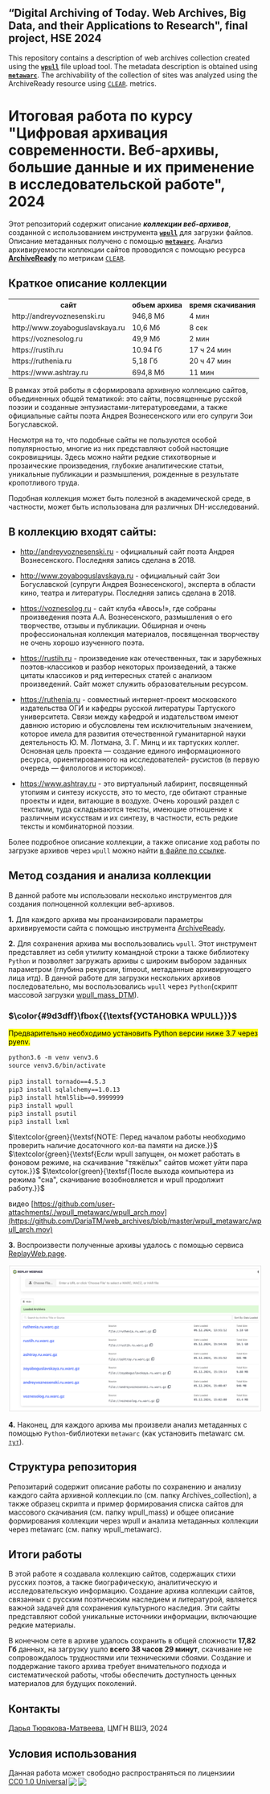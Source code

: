 ## “Digital Archiving of Today. Web Archives, Big Data, and their Applications to Research", final project, HSE 2024
This repository contains a description of web archives collection created using the **[`wpull`](https://wpull.readthedocs.io/en/master/)** file upload tool. The metadata description is obtained using **[`metawarc`](https://github.com/datacoon/metawarc)**. The archivability of the collection of sites was analyzed using the ArchiveReady resource using [`CLEAR`](http://purl.pt/24107/1/iPres2013_PDF/CLEAR%20a%20credible%20method%20to%20evaluate%20website%20archivability.pdf). metrics.

# Итоговая работа по курсу "Цифровая архивация современности. Веб-архивы, большие данные и их применение в исследовательской работе", 2024

Этот репозиторий содержит описание ***коллекции веб-архивов***, созданной с использованием инструмента **[`wpull`](https://wpull.readthedocs.io/en/master/)** для загрузки файлов. Описание метаданных получено с помощью **[`metawarc`](https://github.com/datacoon/metawarc)**. Анализ архивируемости коллекции сайтов проводился с помощью ресурса **[ArchiveReady](https://archiveready.com/)** по метрикам [`CLEAR`](http://purl.pt/24107/1/iPres2013_PDF/CLEAR%20a%20credible%20method%20to%20evaluate%20website%20archivability.pdf).


## Краткое описание коллекции

<table>
    <tr>
        <th>сайт</th>
        <th>объем архива</th>
        <th>время скачивания</th>
    </tr>
    <tr>
        <td>http://andreyvoznesenski.ru</td>
        <td>946,8 Мб</td>
        <td>4 мин</td>
    </tr>
    <tr>
        <td>http://www.zoyaboguslavskaya.ru </td>
        <td>10,6 Мб</td>
        <td>8 сек</td>
    </tr>
    <tr>
        <td>https://voznesolog.ru</td>
        <td>49,9 Мб</td>
        <td>2 мин</td>
    </tr>
    <tr>
        <td>https://rustih.ru</td>
        <td>10.94 Гб</td>
        <td>17 ч 24 мин</td>
    </tr>
    <tr>
        <td>https://ruthenia.ru</td>
        <td>5,18 Гб</td>
        <td>20 ч 47 мин</td>
    </tr>
    <tr>
        <td>https://www.ashtray.ru</td>
        <td>694,8 Мб</td>
        <td>11 мин</td>
    </tr>
</table>


В рамках этой работы я сформировала архивную коллекцию сайтов, объединенных общей тематикой: это сайты, посвященные русской поэзии и созданные энтузиастами-литературоведами, а также официальные сайты поэта Андрея Вознесенского или его супруги Зои Богуславской.

Несмотря на то, что подобные сайты не пользуются особой популярностью, многие из них представляют собой настоящие сокровищницы. Здесь можно найти редкие стихотворные и прозаические произведения, глубокие аналитические статьи, уникальные публикации и размышления, рожденные в результате кропотливого труда. 

Подобная коллекция может быть полезной в академической среде, в частности, может быть использована для различных DH-исследований. 


## В коллекцию входят сайты: ##

* http://andreyvoznesenski.ru - официальный сайт поэта Андрея Вознесенского. Последняя запись сделана в 2018.

* http://www.zoyaboguslavskaya.ru - официальный сайт Зои Богуславской (супруги Андрея Вознесенского), эксперта в области кино, театра и литературы. Последняя запись сделана в 2018.

* https://voznesolog.ru - сайт клуба «Авось!», где собраны произведения поэта А.А. Вознесенского, размышления о его творчестве, отзывы и публикации. Обширная и очень профессиональная коллекция материалов, посвященная творчеству не очень хорошо изученного поэта.

* https://rustih.ru - произведение как отечественных, так и зарубежных поэтов-классиков и разбор некоторых произведений, а также цитаты классиков и ряд интересных статей с анализом произведений. Сайт может служить образовательным ресурсом.

* https://ruthenia.ru - совместный интернет-проект московского издательства ОГИ и кафедры русской литературы Тартуского университета. Связи между кафедрой и издательством имеют давнюю историю и обусловлены тем исключительным значением, которое имела для развития отечественной гуманитарной науки деятельность Ю. М. Лотмана, З. Г. Минц и их тартуских коллег. Основная цель проекта — создание единого информационного ресурса, ориентированного на исследователей- русистов (в первую очередь — филологов и историков).

* https://www.ashtray.ru - это виртуальный лабиринт, посвященный утопиям и синтезу искусств, это то место, где обитают странные проекты и идеи, витающие в воздухе. Очень хороший раздел с текстами, туда складываются тексты, имеющие отношение к различным искусствам и их синтезу, в частности, есть редкие тексты и комбинаторной поэзии.


Более подробное описание коллекции, а также описание ход работы по загрузке архивов через `wpull` можно найти [в файле по ссылке](./wpull_metawarc/WPULL_archiving_DTM.pdf).
 

## Метод создания и анализа коллекции

В данной работе мы использовали несколько инструментов для создания полноценной коллекции веб-архивов.

**1.** Для каждого архива мы проанаизировали параметры архивируемости сайта с помощью инструмента [ArchiveReady](https://archiveready.com/).

**2.** Для сохранения архива мы воспользовались `wpull`. Этот инструмент представляет из себя утилиту командной строки а также библиотеку `Python` и позволяет загружать архивы с широким выбором заданных параметром (глубина рекурсии, timeout, метаданные архивирующего лица итд). В данной работе для загрузки нескольких архивов последовательно, мы воспользовались `wpull` через `Python`(скрипт массовой загрузки [wpull_mass_DTM](./wpull_mass/wpull_mass_DTM.py)).


### $\color{#9d3dff}\fbox{{\textsf{УСТАНОВКА WPULL}}}$

<mark>Предварительно необходимо установить Python версии ниже 3.7 через pyenv.</mark>


```
python3.6 -m venv venv3.6
source venv3.6/bin/activate

pip3 install tornado==4.5.3
pip3 install sqlalchemy==1.0.13
pip3 install html5lib==0.9999999
pip3 install wpull
pip3 install psutil
pip3 install lxml 
```
$\textcolor{green}{\textsf{NOTE: Перед началом работы необходимо проверить наличие досаточного кол-ва памяти на диске.}}$
$\textcolor{green}{\textsf{Если wpull запущен, он может работать в фоновом режиме, на скачивание "тяжёлых" сайтов может уйти пара суток.}}$
$\textcolor{green}{\textsf{После выхода компьютера из режима "сна", скачивание возобновляется и wpull продолжит работу.}}$



видео
[https://github.com/user-attachments/./wpull_metawarc/wpull_arch.mov](https://github.com/DariaTM/web_archives/blob/master/wpull_metawarc/wpull_arch.mov)



**3.** Воспроизвести полученные архивы удалось с помощью сервиса [ReplayWeb.page](https://replayweb.page/).


 ![рисунок replaywebpage_collection](./pictures/replaywebpage_collection.png)

**4.** Наконец, для каждого архива мы произвели анализ метаданных с помощью `Python`-библиотеки `metawarc` (как установить metawarc см. [`тут`](https://github.com/datacoon/metawarc)).




## Структура репозитория

Репозитарий содержит описание работы по сохранению и анализу каждого сайта архивной коллекции.по (см. папку Archives_collection), а также образец скрипта и пример формирования списка сайтов для массового скачивания (см. папку wpull_mass) и общее описание формирования коллекции через wpull и анализа метаданных коллекции через metawarc (см. папку wpull_metawarc).


## Итоги работы

В этой работе я создавала коллекцию сайтов, содержащих стихи русских поэтов, а также биографическую, аналитическую и исследовательскую информацию.
Создание архива коллекции сайтов, связанных с русским поэтическим наследием и литературой, является важной задачей для сохранения культурного наследия. Эти сайты представляют собой уникальные источники информации, включающие редкие материалы.

В конечном сете в архиве удалось сохранить в общей сложности **17,82 Гб** данных, на загрузку ушло **всего 38 часов 29 минут**, скачивание не сопровождалось трудностями или техническими сбоями.
Создание и поддержание такого архива требует внимательного подхода и систематической работы, чтобы обеспечить доступность ценных материалов для будущих поколений.




## Контакты
[Дарья Тюрякова-Матвеева](https://github.com/DariaTM), 
ЦМГН ВШЭ,
2024

## Условия использования 
<p xmlns:cc="http://creativecommons.org/ns#" >Данная работа может свободно распространяться по лицензиии <a href="http://creativecommons.org/publicdomain/zero/1.0?ref=chooser-v1" target="_blank" rel="license noopener noreferrer" style="display:inline-block;">CC0 1.0 Universal<img style="height:22px!important;margin-left:3px;vertical-align:text-bottom;" src="https://mirrors.creativecommons.org/presskit/icons/cc.svg?ref=chooser-v1"><img style="height:22px!important;margin-left:3px;vertical-align:text-bottom;" src="https://mirrors.creativecommons.org/presskit/icons/zero.svg?ref=chooser-v1"></a></p>
